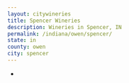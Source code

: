 ```yaml
---
layout: citywineries
title: Spencer Wineries
description: Wineries in Spencer, IN
permalink: /indiana/owen/spencer/
state: in
county: owen
city: spencer
---
```

-
